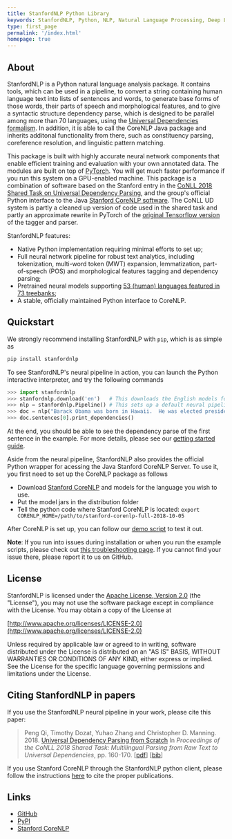 ```yaml
---
title: StanfordNLP Python Library
keywords: StanfordNLP, Python, NLP, Natural Language Processing, Deep Learning, PyTorch
type: first_page
permalink: '/index.html'
homepage: true
---
```


## About

StanfordNLP is a Python natural language analysis package. It contains tools, which can be used in a pipeline, to convert a string containing human language text into lists of sentences and words, to generate base forms of those words, their parts of speech and morphological features, and to give a syntactic structure dependency parse, which is designed to be parallel among more than 70 languages, using the [Universal Dependencies formalism](https://universaldependencies.org). In addition, it is able to call the CoreNLP Java package and inherits additonal functionality from there, such as constituency parsing, coreference resolution, and linguistic pattern matching.

This package is built with highly accurate neural network components that enable efficient training and evaluation with your own annotated data. The modules are built on top of [PyTorch](https://pytorch.org/). You will get much faster performance if you run this system on a GPU-enabled machine.
This package is a combination of software based on the Stanford entry in the [CoNLL 2018 Shared Task on Universal Dependency Parsing](http://universaldependencies.org/conll18/), and the group's official Python interface to the Java [Stanford CoreNLP software](https://stanfordnlp.github.io/CoreNLP). The CoNLL UD system is partly a cleaned up version of code used in the shared task and partly an approximate rewrite in PyTorch of the [original Tensorflow version](https://github.com/tdozat/Parser-v3) of the tagger and parser.

StanfordNLP features:

* Native Python implementation requiring minimal efforts to set up;
* Full neural network pipeline for robust text analytics, including tokenization, multi-word token (MWT) expansion, lemmatization, part-of-speech (POS) and morphological features tagging and dependency parsing;
* Pretrained neural models supporting [53 (human) languages featured in 73 treebanks](models.md#human-languages-supported-by-stanfordnlp);
* A stable, officially maintained Python interface to CoreNLP.

## Quickstart

We strongly recommend installing StanfordNLP with `pip`, which is as simple as

```bash
pip install stanfordnlp
```

To see StanfordNLP's neural pipeline in action, you can launch the Python interactive interpreter, and try the following commands

```python
>>> import stanfordnlp
>>> stanfordnlp.download('en')   # This downloads the English models for the neural pipeline
>>> nlp = stanfordnlp.Pipeline() # This sets up a default neural pipeline in English
>>> doc = nlp("Barack Obama was born in Hawaii.  He was elected president in 2008.")
>>> doc.sentences[0].print_dependencies()
```

At the end, you should be able to see the dependency parse of the first sentence in the example. For more details, please see our [getting started guide](installation_usage.md#getting-started).

Aside from the neural pipeline, StanfordNLP also provides the official Python wrapper for acessing the Java Stanford CoreNLP Server. To use it, you first need to set up the CoreNLP package as follows

* Download [Stanford CoreNLP](https://stanfordnlp.github.io/CoreNLP/) and models for the language you wish to use.
* Put the model jars in the distribution folder
* Tell the python code where Stanford CoreNLP is located: `export CORENLP_HOME=/path/to/stanford-corenlp-full-2018-10-05`

After CoreNLP is set up, you can follow our [demo script](https://github.com/stanfordnlp/stanfordnlp/blob/master/demo/corenlp.py) to test it out.

**Note**: If you run into issues during installation or when you run the example scripts, please check out [this troubleshooting page](installation_usage.md#troubleshooting). If you cannot find your issue there, please report it to us on GitHub.


## License

StanfordNLP is licensed under the [Apache License, Version 2.0](https://www.apache.org/licenses/LICENSE-2.0) (the "License"), you may not use the software package except in compliance with the License.
You may obtain a copy of the License at

[http://www.apache.org/licenses/LICENSE-2.0](http://www.apache.org/licenses/LICENSE-2.0)

Unless required by applicable law or agreed to in writing, software
distributed under the License is distributed on an "AS IS" BASIS,
WITHOUT WARRANTIES OR CONDITIONS OF ANY KIND, either express or implied.
See the License for the specific language governing permissions and
limitations under the License.


## Citing StanfordNLP in papers

If you use the StanfordNLP neural pipeline in your work, please cite this paper:

> Peng Qi, Timothy Dozat, Yuhao Zhang and Christopher D. Manning. 2018. [Universal Dependency Parsing from Scratch](https://nlp.stanford.edu/pubs/qi2018universal.pdf) In *Proceedings of the CoNLL 2018 Shared Task: Multilingual Parsing from Raw Text to Universal Dependencies*, pp. 160-170. \[[pdf](https://nlp.stanford.edu/pubs/qi2018universal.pdf)\] \[[bib](https://nlp.stanford.edu/pubs/qi2018universal.bib)\]

If you use Stanford CoreNLP through the StanfordNLP python client, please follow the instructions [here](https://stanfordnlp.github.io/CoreNLP/#citing-stanford-corenlp-in-papers) to cite the proper publications.

## Links

* [GitHub](https://github.com/stanfordnlp/stanfordnlp)
* [PyPI](https://pypi.org/project/stanfordnlp/)
* [Stanford CoreNLP](https://stanfordnlp.github.io/CoreNLP/)
